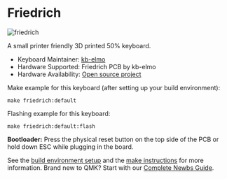 # Friedrich

![friedrich](https://i.imgur.com/LH15u37l.jpg)

A small printer friendly 3D printed 50% keyboard.

* Keyboard Maintainer: [kb-elmo](https://github.com/kb-elmo)
* Hardware Supported: Friedrich PCB by kb-elmo
* Hardware Availability: [Open source project](https://github.com/MarvFPV/Friedrich)

Make example for this keyboard (after setting up your build environment):

    make friedrich:default

Flashing example for this keyboard:

    make friedrich:default:flash

**Bootloader:** Press the physical reset button on the top side of the PCB or hold down ESC while plugging in the board.

See the [build environment setup](https://docs.qmk.fm/#/getting_started_build_tools) and the [make instructions](https://docs.qmk.fm/#/getting_started_make_guide) for more information. Brand new to QMK? Start with our [Complete Newbs Guide](https://docs.qmk.fm/#/newbs).

